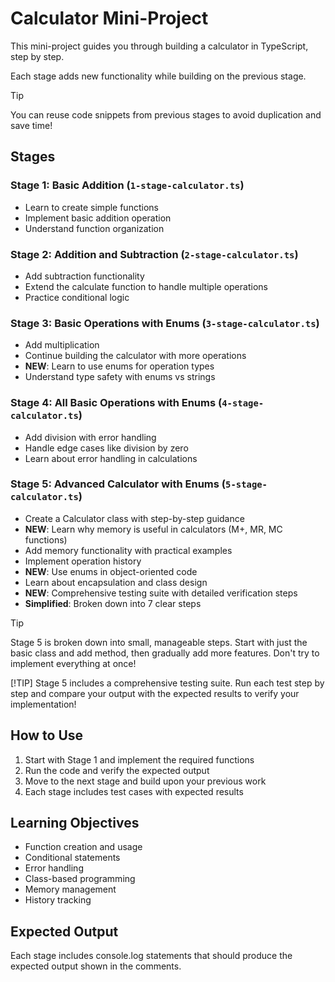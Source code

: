 # Calculator Mini-Project

This mini-project guides you through building a calculator in TypeScript, step by step.

Each stage adds new functionality while building on the previous stage.

> [!TIP]
> You can reuse code snippets from previous stages to avoid duplication and save time!

## Stages

### Stage 1: Basic Addition (`1-stage-calculator.ts`)

- Learn to create simple functions
- Implement basic addition operation
- Understand function organization

### Stage 2: Addition and Subtraction (`2-stage-calculator.ts`)

- Add subtraction functionality
- Extend the calculate function to handle multiple operations
- Practice conditional logic

### Stage 3: Basic Operations with Enums (`3-stage-calculator.ts`)

- Add multiplication
- Continue building the calculator with more operations
- **NEW**: Learn to use enums for operation types
- Understand type safety with enums vs strings

### Stage 4: All Basic Operations with Enums (`4-stage-calculator.ts`)

- Add division with error handling
- Handle edge cases like division by zero
- Learn about error handling in calculations

### Stage 5: Advanced Calculator with Enums (`5-stage-calculator.ts`)

- Create a Calculator class with step-by-step guidance
- **NEW**: Learn why memory is useful in calculators (M+, MR, MC functions)
- Add memory functionality with practical examples
- Implement operation history
- **NEW**: Use enums in object-oriented code
- Learn about encapsulation and class design
- **NEW**: Comprehensive testing suite with detailed verification steps
- **Simplified**: Broken down into 7 clear steps

> [!TIP]
> Stage 5 is broken down into small, manageable steps. Start with just the basic class and add method, then gradually add more features. Don't try to implement everything at once!
>
> [!TIP]
> Stage 5 includes a comprehensive testing suite. Run each test step by step and compare your output with the expected results to verify your implementation!

## How to Use

1. Start with Stage 1 and implement the required functions
2. Run the code and verify the expected output
3. Move to the next stage and build upon your previous work
4. Each stage includes test cases with expected results

## Learning Objectives

- Function creation and usage
- Conditional statements
- Error handling
- Class-based programming
- Memory management
- History tracking

## Expected Output

Each stage includes console.log statements that should produce the expected output shown in the comments.
